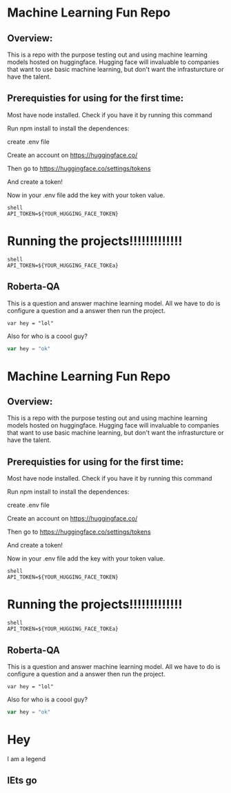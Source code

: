 # Machine Learning Fun Repo

## Overview:

This is a repo with the purpose testing out and using machine learning models hosted on huggingface. Hugging face will invaluable to companies that want to use basic machine learning, but don't want the infrasturcture or have the talent.

## Prerequisties for using for the first time:

Most have node installed. Check if you have it by running this command

<shell-block command="node -v" saved="true"></shell-block> Run npm install to install the dependences:

<shell-block command="npm install" saved="true"></shell-block> create .env file

<shell-block command="touch .env" saved="true"></shell-block> Create an account on https://huggingface.co/<image-component src='local-image' width="684" height="392" islocal="false" localimageid="dev-docs-TW9uLCAwNyBOb3YgMjAyMiAxNTowOToxMyBHTVQ=">

Then go to https://huggingface.co/settings/tokens

And create a token!

<image-component src='local-image' width="636" height="352" islocal="false" localimageid="dev-docs-TW9uLCAwNyBOb3YgMjAyMiAxNToxMDo1MCBHTVQ=">

Now in your .env file add the key with your token value.

```
shell
API_TOKEN=${YOUR_HUGGING_FACE_TOKEN}
```
# Running the projects!!!!!!!!!!!!!

```shell
shell
API_TOKEN=${YOUR_HUGGING_FACE_TOKEa}
```

## Roberta-QA

This is a question and answer machine learning model. All we have to do is configure a question and a answer then run the project.

```
var hey = "lol"
```

<shell-block command="node roberta-base-qa.mjs --question=&quot;What is my name?&quot; --context=&quot;blah blah blah.  My name is andrew&quot;" saved="true"></shell-block>Also for who is a coool guy?
<shell-block command="node roberta-base-qa.mjs --question=&quot;Who is a cool guy?&quot; --context=&quot;Sergio is a very cool guy&quot;" saved="true"></shell-block>

```javascript
var hey = "ok"
```
# Machine Learning Fun Repo

## Overview:

This is a repo with the purpose testing out and using machine learning models hosted on huggingface. Hugging face will invaluable to companies that want to use basic machine learning, but don't want the infrasturcture or have the talent.

## Prerequisties for using for the first time:

Most have node installed. Check if you have it by running this command

<shell-block command="node -v" saved="true"></shell-block> Run npm install to install the dependences:

<shell-block command="npm install" saved="true"></shell-block> create .env file

<shell-block command="touch .env" saved="true"></shell-block> Create an account on https://huggingface.co/<image-component src='local-image' width="684" height="392" islocal="false" localimageid="dev-docs-TW9uLCAwNyBOb3YgMjAyMiAxNTowOToxMyBHTVQ=">

Then go to https://huggingface.co/settings/tokens

And create a token!

<image-component src='local-image' width="636" height="352" islocal="false" localimageid="dev-docs-TW9uLCAwNyBOb3YgMjAyMiAxNToxMDo1MCBHTVQ=">

Now in your .env file add the key with your token value.

```
shell
API_TOKEN=${YOUR_HUGGING_FACE_TOKEN}
```
# Running the projects!!!!!!!!!!!!!

```shell
shell
API_TOKEN=${YOUR_HUGGING_FACE_TOKEa}
```

## Roberta-QA

This is a question and answer machine learning model. All we have to do is configure a question and a answer then run the project.

```
var hey = "lol"
```

<shell-block command="node roberta-base-qa.mjs --question=&quot;What is my name?&quot; --context=&quot;blah blah blah.  My name is andrew&quot;" saved="true"></shell-block>Also for who is a coool guy?
<shell-block command="node roberta-base-qa.mjs --question=&quot;Who is a cool guy?&quot; --context=&quot;Sergio is a very cool guy&quot;" saved="true"></shell-block>

```javascript
var hey = "ok"
```
# Hey
I am a legend

## lEts go